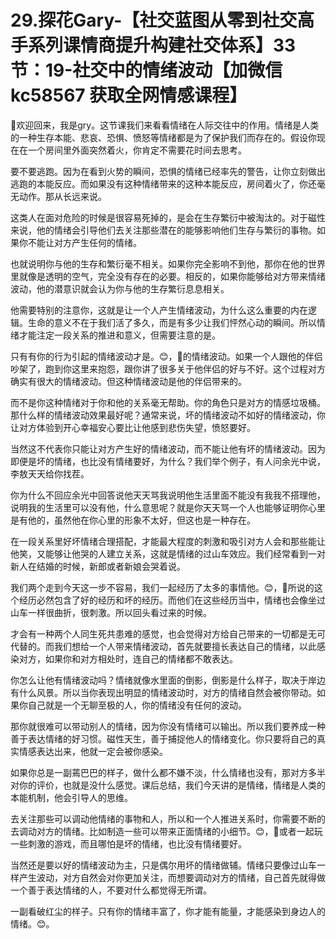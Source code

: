 # 29.探花Gary-【社交蓝图从零到社交高手系列课情商提升构建社交体系】33节：19-社交中的情绪波动【加微信 kc58567 获取全网情感课程】

🎼欢迎回来，我是gry。这节课我们来看看情绪在人际交往中的作用。情绪是人类的一种生存本能、悲哀、恐惧、愤怒等情绪都是为了保护我们而存在的。假设你现在在一个房间里外面突然着火，你肯定不需要花时间去思考。

要不要逃跑。因为在看到火势的瞬间，恐惧的情绪已经率先的警告，让你立刻做出逃跑的本能反应。而如果没有这种情绪带来的这种本能反应，房间着火了，你还毫无动作。那从长远来说。

这类人在面对危险的时候是很容易死掉的，是会在生存繁衍中被淘汰的。对于磁性来说，他的情绪会引导他们去关注那些潜在的能够影响他们生存与繁衍的事物。如果你不能让对方产生任何的情绪。

也就说明你与他的生存和繁衍毫不相关。如果你完全影响不到他，那你在他的世界里就像是透明的空气，完全没有存在的必要。相反的，如果你能够给对方带来情绪波动，他的潜意识就会认为你与他的生存繁衍息息相关。

他需要特别的注意你，这就是让一个人产生情绪波动，为什么这么重要的内在逻辑。生命的意义不在于我们活了多久，而是有多少让我们怦然心动的瞬间。所以情绪才能注定一段关系的推进和意义，但需要注意的是。

只有有你的行为引起的情绪波动才是。😊，🎼的情绪波动。如果一个人跟他的伴侣吵架了，跑到你这里来抱怨，跟你讲了很多关于他伴侣的好与不好。这个过程对方确实有很大的情绪波动。但这种情绪波动是他的伴侣带来的。

而不是你这种情绪对于你和他的关系毫无帮助。你的角色只是对方的情感垃圾桶。那什么样的情绪波动效果最好呢？通常来说，坏的情绪波动不如好的情绪波动，你让对方体验到开心幸福安心要比让他感到悲伤失望，愤怒要好。

当然这不代表你只能让对方产生好的情绪波动，而不能让他有坏的情绪波动。因为即便是坏的情绪，也比没有情绪要好，为什么？我们举个例子，有人问余光中说，李敖天天给你找茬。

你为什么不回应余光中回答说他天天骂我说明他生活里面不能没有我我不搭理他，说明我的生活里可以没有他，什么意思呢？就是你天天骂一个人也能够证明你心里是有他的，虽然他在你心里的形象不太好，但这也是一种存在。

在一段关系里好坏情绪合理搭配，才能最大程度的刺激和吸引对方人会和那些能让他笑，又能够让他哭的人建立关系，这就是情绪的过山车效应。我们经常看到一对新人在结婚的时候，新郎或者新娘会哭着说。

我们两个走到今天这一步不容易，我们一起经历了太多的事情他。😊，🎼所说的这个经历必然包含了好的经历和坏的经历。而他们在这些经历当中，情绪也会像坐过山车一样很曲折，很刺激。所以回头看过来的时候。

才会有一种两个人同生死共患难的感觉，也会觉得对方给自己带来的一切都是无可代替的。而我们想给一个人带来情绪波动，首先就要擅长表达自己的情绪，以此感染对方，如果你和对方相处时，连自己的情绪都不敢表达。

你怎么让他有情绪波动吗？情绪就像水里面的倒影，倒影是什么样子，取决于岸边有什么风景。所以当你表现出明显的情绪波动时，对方的情绪自然会被你带动。如果你自己就是一个无聊至极的人，你的情绪没有任何的波动。

那你就很难可以带动别人的情绪，因为你没有情绪可以输出。所以我们要养成一种善于表达情绪的好习惯。磁性天生，善于捕捉他人的情绪变化。你只要将自己的真实情感表达出来，他就一定会被你感染。

如果你总是一副蔫巴巴的样子，做什么都不嫌不淡，什么情绪也没有，那对方多半对你的评价，也就是没什么感觉。课后总结，我们今天讲的是情绪，情绪是人类的本能机制，他会引导人的思维。

去关注那些可以调动他情绪的事物和人，所以和一个人推进关系时，你需要不断的去调动对方的情绪。比如制造一些可以带来正面情绪的小细节。😊，🎼或者一起玩一些刺激的游戏，而且哪怕是坏的情绪，也比没有情绪要好。

当然还是要以好的情绪波动为主，只是偶尔用坏的情绪做辅。情绪只要像过山车一样产生波动，对方自然会对你更加关注，而想要调动对方的情绪，自己首先就得做一个善于表达情绪的人，不要对什么都觉得无所谓。

一副看破红尘的样子。只有你的情绪丰富了，你才能有能量，才能感染到身边人的情绪。😊。